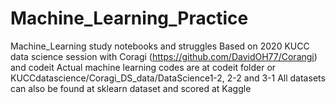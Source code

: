 # Machine_Learning_Practice
Machine_Learning study notebooks and struggles
Based on 2020 KUCC data science session with Coragi (https://github.com/DavidOH77/Corangi) and codeit
Actual machine learning codes are at codeit folder or KUCCdatascience/Coragi_DS_data/DataScience1-2, 2-2 and 3-1
All datasets can also be found at sklearn dataset and scored at Kaggle
